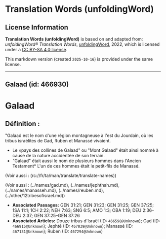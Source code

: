 # Translation Words (unfoldingWord)

## License Information

**Translation Words (unfoldingWord)** is based on and adapted from: _unfoldingWord® Translation Words_, [unfoldingWord](https://unfoldingword.org/utw), 2022, which is licensed under a [CC BY-SA 4.0 license](https://creativecommons.org/licenses/by-sa/4.0/legalcode.en).

This markdown version (created `2025-10-16`) is provided under the same license.



--------------------------------

## Galaad (id: 466930)

Galaad
======

Définition :
------------

"Galaad est le nom d'une région montagneuse à l'est du Jourdain, où les tribus israélites de Gad, Ruben et Manassé vivaient.

* Le «pays des collines de Galaad" ou "Mont Galaad" était ainsi nommé à cause de la nature accidentée de son terrain.
* "Galaad" était aussi le nom de plusieurs hommes dans l'Ancien Testament\* L'un de ces hommes était le petit\-fils de Manassé.

(Voir aussi : (rc://fr/ta/man/translate/translate\-names))

(Voir aussi : (../names/gad.md), (../names/jephthah.md), (../names/manasseh.md), (../names/reuben.md), (../other/12tribesofisrael.md))

* **Associated Passages:** GEN 31:21; GEN 31:23; GEN 31:25; GEN 37:25; 1SA 11:1; 1CH 2:22; NEH 7:63; SNG 6:5; AMO 1:3; OBA 1:19; DEU 2:36–DEU 2:37; GEN 37:25–GEN 37:26
* **Associated Articles:** Douze tribus d'Israël (ID: `466598@Unknown`); Gad (ID: `466915@Unknown`); Jephté (ID: `467039@Unknown`); Manassé (ID: `467131@Unknown`); Ruben (ID: `467294@Unknown`)


